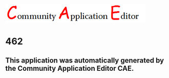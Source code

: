 ![CAE](https://github.com/patricia-cae/CAE-Deployment-Temp/blob/master/img/logo.png)  

462
===================


This application was automatically generated by the Community Application Editor CAE.  
---------------
